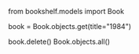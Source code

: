 from bookshelf.models import Book

book = Book.objects.get(title="1984")

book.delete()
Book.objects.all()